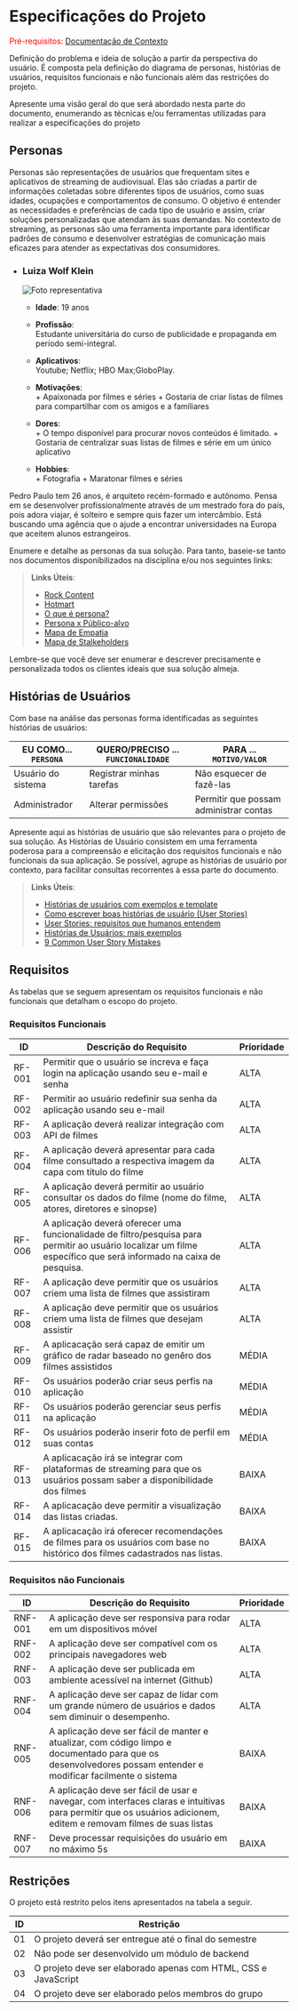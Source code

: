 # Especificações do Projeto

<span style="color:red">Pré-requisitos: <a href="1-Documentação de Contexto.md"> Documentação de Contexto</a></span>

Definição do problema e ideia de solução a partir da perspectiva do usuário. É composta pela definição do  diagrama de personas, histórias de usuários, requisitos funcionais e não funcionais além das restrições do projeto.

Apresente uma visão geral do que será abordado nesta parte do documento, enumerando as técnicas e/ou ferramentas utilizadas para realizar a especificações do projeto

## Personas

Personas são representações  de usuários que frequentam sites e aplicativos de streaming de audiovisual. Elas são criadas a partir de informações coletadas sobre diferentes tipos de usuários, como suas idades, ocupações e comportamentos de consumo. O objetivo é entender as necessidades e preferências de cada tipo de usuário e assim, criar soluções personalizadas que atendam às suas demandas. No contexto de streaming, as personas são uma ferramenta importante para identificar padrões de consumo e desenvolver estratégias de comunicação mais eficazes para atender as expectativas dos consumidores.

+ ### Luiza Wolf Klein

	![Foto representativa](![amandla](https://user-images.githubusercontent.com/75648729/228119736-2f37a2d2-79ad-4522-82e2-a263745fb9c0.jpg)) 

	+ **Idade**: 19 anos

	+ **Profissão**:  
	    Estudante universitária do curso  de publicidade e propaganda em período semi-integral. 
	+ **Aplicativos**:  
      Youtube; Netflix;  HBO Max;GloboPlay.

	+ **Motivações**:  
		  + Apaixonada por filmes e séries
		  +  Gostaria de criar listas de filmes  para compartilhar com os amigos e a famíliares

	+ **Dores**:  
		  + O tempo disponível para procurar novos conteúdos é limitado.
		  +  Gostaria de centralizar suas listas de filmes e série  em um único aplicativo
		
	+ **Hobbies**:  
		  + Fotografia 
		  + Maratonar filmes e séries 




Pedro Paulo tem 26 anos, é arquiteto recém-formado e autônomo. Pensa em se desenvolver profissionalmente através de um mestrado fora do país, pois adora viajar, é solteiro e sempre quis fazer um intercâmbio. Está buscando uma agência que o ajude a encontrar universidades na Europa que aceitem alunos estrangeiros.

Enumere e detalhe as personas da sua solução. Para tanto, baseie-se tanto nos documentos disponibilizados na disciplina e/ou nos seguintes links:

> **Links Úteis**:
> - [Rock Content](https://rockcontent.com/blog/personas/)
> - [Hotmart](https://blog.hotmart.com/pt-br/como-criar-persona-negocio/)
> - [O que é persona?](https://resultadosdigitais.com.br/blog/persona-o-que-e/)
> - [Persona x Público-alvo](https://flammo.com.br/blog/persona-e-publico-alvo-qual-a-diferenca/)
> - [Mapa de Empatia](https://resultadosdigitais.com.br/blog/mapa-da-empatia/)
> - [Mapa de Stalkeholders](https://www.racecomunicacao.com.br/blog/como-fazer-o-mapeamento-de-stakeholders/)
>
Lembre-se que você deve ser enumerar e descrever precisamente e personalizada todos os clientes ideais que sua solução almeja.

## Histórias de Usuários

Com base na análise das personas forma identificadas as seguintes histórias de usuários:

|EU COMO... `PERSONA`| QUERO/PRECISO ... `FUNCIONALIDADE` |PARA ... `MOTIVO/VALOR`                 |
|--------------------|------------------------------------|----------------------------------------|
|Usuário do sistema  | Registrar minhas tarefas           | Não esquecer de fazê-las               |
|Administrador       | Alterar permissões                 | Permitir que possam administrar contas |

Apresente aqui as histórias de usuário que são relevantes para o projeto de sua solução. As Histórias de Usuário consistem em uma ferramenta poderosa para a compreensão e elicitação dos requisitos funcionais e não funcionais da sua aplicação. Se possível, agrupe as histórias de usuário por contexto, para facilitar consultas recorrentes à essa parte do documento.

> **Links Úteis**:
> - [Histórias de usuários com exemplos e template](https://www.atlassian.com/br/agile/project-management/user-stories)
> - [Como escrever boas histórias de usuário (User Stories)](https://medium.com/vertice/como-escrever-boas-users-stories-hist%C3%B3rias-de-usu%C3%A1rios-b29c75043fac)
> - [User Stories: requisitos que humanos entendem](https://www.luiztools.com.br/post/user-stories-descricao-de-requisitos-que-humanos-entendem/)
> - [Histórias de Usuários: mais exemplos](https://www.reqview.com/doc/user-stories-example.html)
> - [9 Common User Story Mistakes](https://airfocus.com/blog/user-story-mistakes/)

## Requisitos

As tabelas que se seguem apresentam os requisitos funcionais e não funcionais que detalham o escopo do projeto.

### Requisitos Funcionais

|ID    | Descrição do Requisito  | Prioridade |
|------|-----------------------------------------|----|
|RF-001| Permitir que o usuário se increva e faça login na aplicação usando seu e-mail e senha| ALTA | 
|RF-002| Permitir ao usuário redefinir sua senha da aplicação usando seu e-mail| ALTA |
|RF-003| A aplicação deverá realizar integração com API de filmes| ALTA |
|RF-004| A aplicação deverá apresentar para cada filme consultado a respectiva imagem da capa com título do filme| ALTA |
|RF-005| A aplicação deverá permitir ao usuário consultar os dados do filme (nome do filme, atores, diretores e sinopse)| ALTA |
|RF-006| A aplicação deverá oferecer uma funcionalidade de filtro/pesquisa para permitir ao usuário localizar um filme específico que será informado na caixa de pesquisa.| ALTA |
|RF-007| A aplicação deve permitir que os usuários criem uma lista de filmes que assistiram| ALTA |
|RF-008| A aplicação deve permitir que os usuários criem uma lista de filmes que desejam assistir| ALTA |
|RF-009| A aplicacação será capaz de emitir um gráfico de radar baseado no genêro dos filmes assistidos| MÉDIA |
|RF-010| Os usuários poderão criar seus perfis na aplicação| MÉDIA |
|RF-011| Os usuários poderão gerenciar seus perfis na aplicação| MÉDIA |
|RF-012| Os usuários poderão inserir foto de perfil em suas contas| MÉDIA |
|RF-013| A aplicacação irá se integrar com plataformas de streaming para que os usuários possam saber a disponibilidade dos filmes| BAIXA |
|RF-014| A aplicacação deve permitir a visualização das listas criadas.| BAIXA |
|RF-015| A aplicacação irá oferecer recomendações de filmes para os usuários com base no histórico dos filmes cadastrados nas listas.| BAIXA |


### Requisitos não Funcionais

|ID     | Descrição do Requisito  |Prioridade |
|-------|-------------------------|----|
|RNF-001| A aplicação deve ser responsiva para rodar em um dispositivos móvel | ALTA | 
|RNF-002| A aplicação deve ser compatível com os principais navegadores web |  ALTA |
|RNF-003| A aplicação deve ser publicada em ambiente acessível na internet (Github) | ALTA | 
|RNF-004| A aplicação deve ser capaz de lidar com um grande número de usuários e dados sem diminuir o desempenho. | ALTA | 
|RNF-005| A aplicação deve ser fácil de manter e atualizar, com código limpo e documentado para que os desenvolvedores possam entender e modificar facilmente o sistema | BAIXA | 
|RNF-006| A aplicação deve ser fácil de usar e navegar, com interfaces claras e intuitivas para permitir que os usuários adicionem, editem e removam filmes de suas listas |  BAIXA | 
|RNF-007| Deve processar requisições do usuário em no máximo 5s |  BAIXA | 




## Restrições

O projeto está restrito pelos itens apresentados na tabela a seguir.

|ID| Restrição                                             |
|--|-------------------------------------------------------|
|01| O projeto deverá ser entregue até o final do semestre |
|02| Não pode ser desenvolvido um módulo de backend        |
|03| O projeto deve ser elaborado apenas com HTML, CSS e JavaScript |
|04| O projeto deve ser elaborado pelos membros do grupo |




